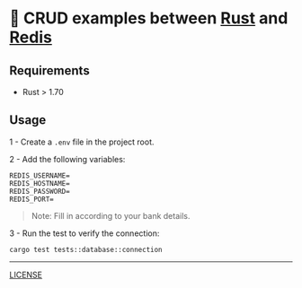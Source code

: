 # :crab: CRUD examples between [Rust](https://www.rust-lang.org/) and [Redis](https://redis.io)

## Requirements

* Rust > 1.70

## Usage

1 - Create a `.env` file in the project root.

2 - Add the following variables:

```
REDIS_USERNAME=
REDIS_HOSTNAME=
REDIS_PASSWORD=
REDIS_PORT=
````

> Note: Fill in according to your bank details.

3 - Run the test to verify the connection:

```
cargo test tests::database::connection
````

---
[LICENSE](https://github.com/williamcanin/crud_rust_redis)